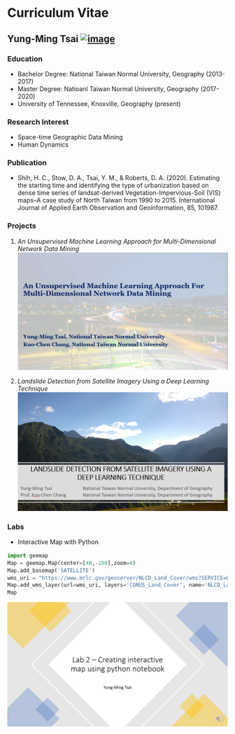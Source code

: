 # Curriculum Vitae
## **Yung-Ming Tsai** [![image](https://img.shields.io/badge/email-ytsai5%40vols.utk.edu-blue)](mailto:ytsai5@vols.utk.edu)

### Education
* Bachelor Degree: National Taiwan Normal University, Geography (2013-2017)
* Master Degree: Natioanl Taiwan Normal University, Geography (2017-2020)
* University of Tennessee, Knoxville, Geography (present)

### Research Interest
* Space-time Geographic Data Mining
* Human Dynamics

### Publication
* Shih, H. C., Stow, D. A., Tsai, Y. M., & Roberts, D. A. (2020). Estimating the starting time and identifying the type of urbanization based on dense time series of landsat-derived Vegetation-Impervious-Soil (VIS) maps–A case study of North Taiwan from 1990 to 2015. International Journal of Applied Earth Observation and Geoinformation, 85, 101987.

### Projects
1. *An Unsupervised Machine Learning Approach for Multi-Dimensional Network Data Mining*
[![image](https://github.com/yungming0119/GEOG-510/blob/main/project1.png)](https://onedrive.live.com/embed?cid=B30494012EB6EC6A&resid=B30494012EB6EC6A%211407424&authkey=AFy-5svVYhknhKA&em=2)

2. *Landslide Detection from Satellite Imagery Using a Deep Learning Technique*
[![image](https://github.com/yungming0119/GEOG-510/blob/main/project2.png)](https://onedrive.live.com/embed?cid=B30494012EB6EC6A&resid=B30494012EB6EC6A%211419584&authkey=ALEOOOtP2bKzpp8&em=2")
### Labs
* Interactive Map with Python
```python
import geemap
Map = geemap.Map(center=[40,-100],zoom=4)
Map.add_basemap('SATELLITE')
wms_uri = "https://www.mrlc.gov/geoserver/NLCD_Land_Cover/wms?SERVICE=WMS&REQUEST=GetCapabilities"
Map.add_wms_layer(url=wms_uri, layers='CONUS_Land_Cover', name='NLCD_Land_Cover', format='image/png', shown=True)
Map
```
[![image](https://github.com/yungming0119/GEOG-510/blob/main/LAB2.png)](https://onedrive.live.com/embed?cid=B30494012EB6EC6A&resid=B30494012EB6EC6A%211447911&authkey=APNjvsXe8tl1tX8")
